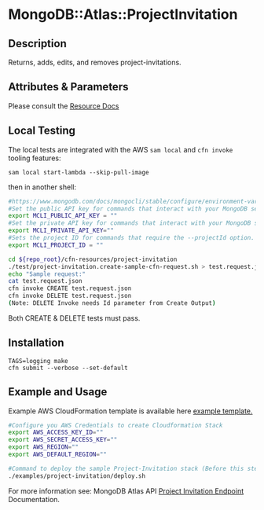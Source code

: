 # MongoDB::Atlas::ProjectInvitation

## Description
Returns, adds, edits, and removes project-invitations.

## Attributes & Parameters

Please consult the [Resource Docs](docs/README.md)

## Local Testing

The local tests are integrated with the AWS `sam local` and `cfn invoke` tooling features:

```
sam local start-lambda --skip-pull-image
```
then in another shell:
```bash
#https://www.mongodb.com/docs/mongocli/stable/configure/environment-variables/
#Set the public API key for commands that interact with your MongoDB service.
export MCLI_PUBLIC_API_KEY = ""
#Set the private API key for commands that interact with your MongoDB service.
export MCLI_PRIVATE_API_KEY=""
#Sets the project ID for commands that require the --projectId option.
export MCLI_PROJECT_ID = ""

cd ${repo_root}/cfn-resources/project-invitation
./test/project-invitation.create-sample-cfn-request.sh > test.request.json 
echo "Sample request:"
cat test.request.json
cfn invoke CREATE test.request.json 
cfn invoke DELETE test.request.json 
(Note: DELETE Invoke needs Id parameter from Create Output)
```

Both CREATE & DELETE tests must pass.

## Installation
```
TAGS=logging make
cfn submit --verbose --set-default
```

## Example and Usage 

Example AWS CloudFormation template is available here [example template.](../../examples/project-invitation/project-invitation.json)


```bash
#Configure you AWS Credentials to create Cloudformation Stack
export AWS_ACCESS_KEY_ID=""
export AWS_SECRET_ACCESS_KEY=""
export AWS_REGION=""
export AWS_DEFAULT_REGION=""

#Command to deploy the sample Project-Invitation stack (Before this step "cfn submit" should have been executed successfully)
./examples/project-invitation/deploy.sh
```


For more information see: MongoDB Atlas API [Project Invitation Endpoint](https://www.mongodb.com/docs/atlas/reference/api-resources-spec/#tag/Projects/operation/returnAllProjectInvitations) Documentation.



